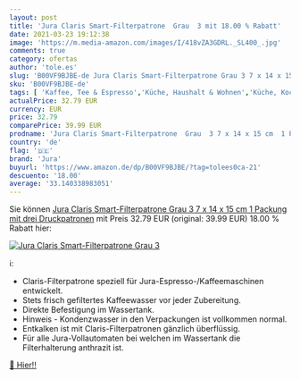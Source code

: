 ```yaml
---
layout: post
title: 'Jura Claris Smart-Filterpatrone  Grau  3 mit 18.00 % Rabatt'
date: 2021-03-23 19:12:38
image: 'https://m.media-amazon.com/images/I/418vZA3GDRL._SL400_.jpg'
comments: true
category: ofertas
author: 'tole.es'
slug: 'B00VF9BJBE-de Jura Claris Smart-Filterpatrone Grau 3 7 x 14 x 15 cm 1...'
sku: 'B00VF9BJBE-de'
tags: [ 'Kaffee, Tee & Espresso','Küche, Haushalt & Wohnen','Küche, Kochen & Backen','Matchaschalen','Teezubehör','jura', ]
actualPrice: 32.79 EUR
currency: EUR
price: 32.79
comparePrice: 39.99 EUR
prodname: 'Jura Claris Smart-Filterpatrone  Grau  3 7 x 14 x 15 cm  1 Packung mit drei Druckpatronen'
country: 'de'
flag: '🇩🇪'
brand: 'Jura'
buyurl: 'https://www.amazon.de/dp/B00VF9BJBE/?tag=tolees0ca-21'
descuento: '18.00'
average: '33.140338983051'
---
```


Sie können [Jura Claris Smart-Filterpatrone  Grau  3 7 x 14 x 15 cm  1 Packung mit drei Druckpatronen](https://www.amazon.de/dp/B00VF9BJBE/?tag=tolees0ca-21) mit Preis 32.79 EUR (original: 39.99 EUR) 18.00 % Rabatt hier:

[![Jura Claris Smart-Filterpatrone  Grau  3](https://m.media-amazon.com/images/I/418vZA3GDRL._SL400_.jpg)](https://www.amazon.de/dp/B00VF9BJBE/?tag=tolees0ca-21)

ℹ️:

- Claris-Filterpatrone speziell für Jura-Espresso-/Kaffeemaschinen entwickelt.
- Stets frisch gefiltertes Kaffeewasser vor jeder Zubereitung.
- Direkte Befestigung im Wassertank.
- Hinweis - Kondenzwasser in den Verpackungen ist vollkommen normal.
- Entkalken ist mit Claris-Filterpatronen gänzlich überflüssig.
- Für alle Jura-Vollautomaten bei welchen im Wassertank die Filterhalterung anthrazit ist.

[🛒 Hier!!](https://www.amazon.de/dp/B00VF9BJBE/?tag=tolees0ca-21)

